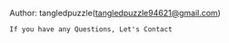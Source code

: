 Author: tangledpuzzle(tangledpuzzle94621@gmail.com)


```If you have any Questions, Let's Contact```
